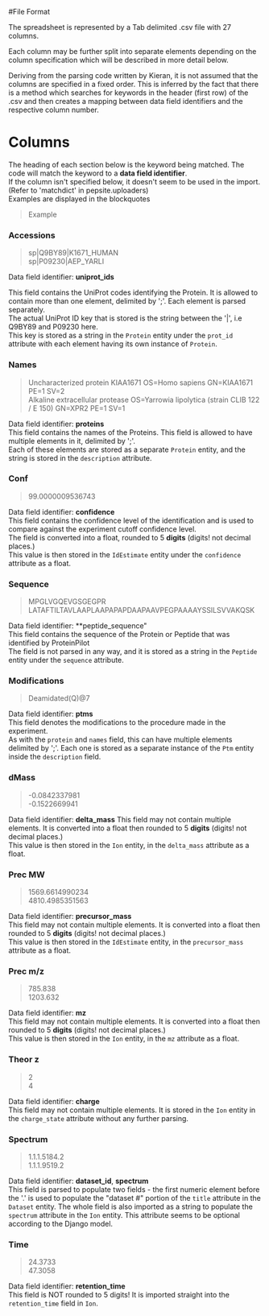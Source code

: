 #File Format

The spreadsheet is represented by a Tab delimited .csv file with 27 columns.

Each column may be further split into separate elements depending on the column specification which will be described in more detail below.

Deriving from the parsing code written by Kieran, it is not assumed that the columns are specified in a fixed order. This is inferred by the fact that there is a method which searches for keywords in the header (first row) of the .csv and then creates a mapping between data field identifiers and the respective column number.


# Columns

The heading of each section below is the keyword being matched. The code will match the keyword to a **data field identifier**.  
If the column isn't specified below, it doesn't seem to be used in the import. (Refer to 'matchdict' in pepsite.uploaders)  
Examples are displayed in the blockquotes
> Example


### Accessions
> sp|Q9BY89|K1671_HUMAN  
> sp|P09230|AEP_YARLI  

Data field identifier: **uniprot_ids**

This field contains the UniProt codes identifying the Protein. It is allowed to contain more than one element, delimited by ';'. Each element is parsed separately.  
The actual UniProt ID key that is stored is the string between the '|', i.e Q9BY89 and P09230 here.  
This key is stored as a string in the `Protein` entity under the `prot_id` attribute with each element having its own instance of `Protein`.  


### Names
> Uncharacterized protein KIAA1671 OS=Homo sapiens GN=KIAA1671 PE=1 SV=2  
> Alkaline extracellular protease OS=Yarrowia lipolytica (strain CLIB 122 / E 150) GN=XPR2 PE=1 SV=1  

Data field identifier: **proteins**  
This field contains the names of the Proteins. This field is allowed to have multiple elements in it, delimited by ';'.  
Each of these elements are stored as a separate `Protein` entity, and the string is stored in the `description` attribute.   


### Conf
> 99.0000009536743  

Data field identifier: **confidence**  
This field contains the confidence level of the identification and is used to compare against the experiment cutoff confidence level.  
The field is converted into a float, rounded to 5 **digits** (digits! not decimal places.)  
This value is then stored in the `IdEstimate` entity under the `confidence` attribute as a float.


### Sequence
> MPGLVGQEVGSGEGPR  
> LATAFTILTAVLAAPLAAPAPAPDAAPAAVPEGPAAAAYSSILSVVAKQSK  

Data field identifier: **peptide_sequence"  
This field contains the sequence of the Protein or Peptide that was identified by ProteinPilot  
The field is not parsed in any way, and it is stored as a string in the `Peptide` entity under the `sequence` attribute.


### Modifications
> Deamidated(Q)@7  

Data field identifier: **ptms**  
This field denotes the modifications to the procedure made in the experiment.  
As with the `protein` and `names` field, this can have multiple elements delimited by ';'. Each one is stored as a separate instance of the `Ptm` entity inside the `description` field.   


### dMass
> -0.0842337981  
> -0.1522669941  

Data field identifier: **delta_mass** 
This field may not contain multiple elements. It is converted into a float then rounded to 5 **digits** (digits! not decimal places.)  
This value is then stored in the `Ion` entity, in the `delta_mass` attribute as a float.  


### Prec MW
> 1569.6614990234  
> 4810.4985351563  

Data field identifier: **precursor_mass**  
This field may not contain multiple elements. It is converted into a float then rounded to 5 **digits** (digits! not decimal places.)  
This value is then stored in the `IdEstimate` entity, in the `precursor_mass` attribute as a float.  


### Prec m/z
> 785.838  
> 1203.632  

Data field identifier: **mz**  
This field may not contain multiple elements. It is converted into a float then rounded to 5 **digits** (digits! not decimal places.)  
This value is then stored in the `Ion` entity, in the `mz` attribute as a float.  


### Theor z
> 2  
> 4  

Data field identifier: **charge**  
This field may not contain multiple elements. It is stored in the `Ion` entity in the `charge_state` attribute without any further parsing.  


### Spectrum
> 1.1.1.5184.2  
> 1.1.1.9519.2  

Data field identifier: **dataset_id**, **spectrum**  
This field is parsed to populate two fields - the first numeric element before the '.' is used to populate the "dataset #<number>" portion of the `title` attribute in the `Dataset` entity.
The whole field is also imported as a string to populate the `spectrum` attribute in the `Ion` entity. This attribute seems to be optional according to the Django model.


### Time
> 24.3733  
> 47.3058  

Data field identifier: **retention_time**  
This field is NOT rounded to 5 digits! It is imported straight into the `retention_time` field in `Ion`.
